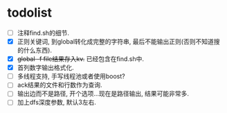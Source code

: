 # todolist

- [ ] 注释find.sh的细节.
- [x] 正则关键词, 到global转化成完整的字符串, 最后不能输出正则(否则不知道搜的什么东西).
- [x] ~~global -f file结果存入kv.~~ 已经包含在find.sh中.
- [x] 首列数字输出格式化.
- [ ] 多线程支持, 手写线程池或者使用boost?
- [ ] ack结果的文件和行数作为查询.
- [ ] 输出边而不是路径, 开个选项...现在是路径输出, 结果可能非常多.
- [ ] 加上dfs深度参数, 默认3左右.
